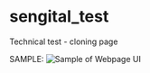 # sengital_test
Technical test - cloning page

SAMPLE:
![Sample of Webpage UI](https://user-images.githubusercontent.com/83600818/135090264-5df822d4-4890-4476-8ba8-507be52eff3b.PNG)
